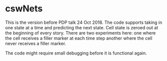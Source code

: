 # cswNets

This is the version before PDP talk 24 Oct 2018. 
The code supports taking in one state at a time and predicting the next state. 
Cell state is zeroed out at the beginning of every story. 
There are two experiments here: 
  one where the cell receives a filler marker at each time step
  another where the cell never receives a filler marker.


The code might require small debugging before it is functional again. 
